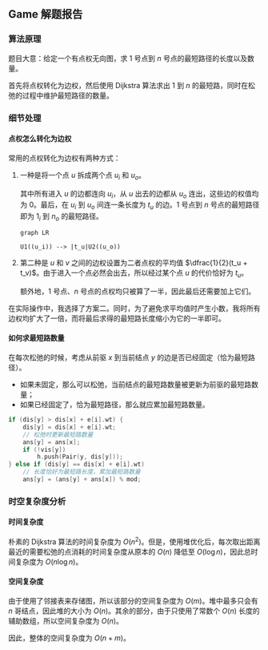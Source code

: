 ## Game 解题报告

### 算法原理

题目大意：给定一个有点权无向图，求 $1$ 号点到 $n$ 号点的最短路径的长度以及数量。

首先将点权转化为边权，然后使用 Dijkstra 算法求出 $1$ 到 $n$ 的最短路，同时在松弛的过程中维护最短路径的数量。

### 细节处理

#### 点权怎么转化为边权

常用的点权转化为边权有两种方式：

1. 一种是将一个点 $u$ 拆成两个点 $u_i$ 和 $u_o$。

    其中所有进入 $u$ 的边都连向 $u_i$，从 $u$ 出去的边都从 $u_o$ 连出，这些边的权值均为 $0$。最后，在 $u_i$ 到 $u_o$ 间连一条长度为 $t_u$ 的边。$1$ 号点到 $n$ 号点的最短路径即为 $1_i$ 到 $n_o$ 的最短路径。

    ```mermaid
    graph LR

    U1((u_i)) --> |t_u|U2((u_o))
    ```
2. 第二种是 $u$ 和 $v$ 之间的边权设置为二者点权的平均值 $\dfrac{1}{2}(t_u + t_v)$。由于进入一个点必然会出去，所以经过某个点 $u$ 的代价恰好为 $t_u$。

    额外地，$1$ 号点、$n$ 号点的点权均只被算了一半，因此最后还需要加上它们。

在实际操作中，我选择了方案二。同时，为了避免求平均值时产生小数，我将所有边权均扩大了一倍，而将最后求得的最短路长度缩小为它的一半即可。

#### 如何求最短路数量

在每次松弛的时候，考虑从前驱 $x$ 到当前结点 $y$ 的边是否已经固定（恰为最短路径）。

- 如果未固定，那么可以松弛，当前结点的最短路数量被更新为前驱的最短路数量；
- 如果已经固定了，恰为最短路径，那么就应累加最短路数量。

```cpp
if (dis[y] > dis[x] + e[i].wt) {
    dis[y] = dis[x] + e[i].wt;
    // 松弛时更新最短路数量
    ans[y] = ans[x];
    if (!vis[y])
        h.push(Pair(y, dis[y]));
} else if (dis[y] == dis[x] + e[i].wt)
    // 长度恰好为最短路长度，累加最短路数量
    ans[y] = (ans[y] + ans[x]) % mod;
```


### 时空复杂度分析

#### 时间复杂度

朴素的 Dijkstra 算法的时间复杂度为 $O(n^2)$。但是，使用堆优化后，每次取出距离最近的需要松弛的点消耗的时间复杂度从原本的 $O(n)$ 降低至 $O(\log n)$，因此总时间复杂度为 $O(n \log n)$。

#### 空间复杂度

由于使用了邻接表来存储图，所以该部分的空间复杂度为 $O(m)$。堆中最多只会有 $n$ 哥结点，因此堆的大小为 $O(n)$。其余的部分，由于只使用了常数个 $O(n)$ 长度的辅助数组，所以空间复杂度为 $O(n)$。

因此，整体的空间复杂度为 $O(n + m)$。